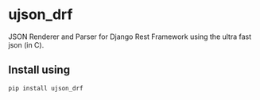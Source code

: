 # ujson_drf
JSON Renderer and Parser for Django Rest Framework using the ultra fast json (in C).

## Install using
  `pip install ujson_drf`

